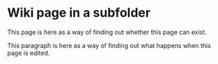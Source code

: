 # Wiki page in a subfolder

This page is here as a way of finding out whether this page can exist.

This paragraph is here as a way of finding out what happens when this page is edited.